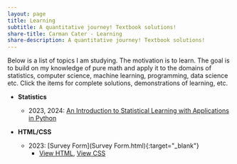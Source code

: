 ```yaml
---
layout: page
title: Learning
subtitle: A quantitative journey! Textbook solutions!
share-title: Carman Cater - Learning
share-description: A quantitative journey! Textbook solutions!
---
```


<!-- Below is a list of textbook I am studying and writing complete original solutions for. The motivation is to learn. The goal is to build on my knowledge of pure math and apply it to the domains of statistics, computer science, machine learning, programming, data science etc. -->

Below is a list of topics I am studying. The motivation is to learn. The goal is to build on my knowledge of pure math and apply it to the domains of statistics, computer science, machine learning, programming, data science etc. Click the items for complete solutions, demonstrations of learning, etc.

- **Statistics**
    - 2023, 2024: [An Introduction to Statistical Learning with Applications in Python](ISLP.md)
    
- **HTML/CSS**
    - 2023: [Survey Form](Survey Form.html){:target="_blank"}
        - [View HTML](SurveyFormHTML.md), [View CSS](SurveyFormCSS.md)
